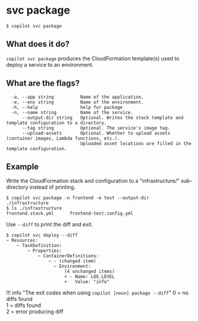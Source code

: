 # svc package
```console
$ copilot svc package
```

## What does it do?

`copilot svc package` produces the CloudFormation template(s) used to deploy a service to an environment.

## What are the flags?

```
  -a, --app string          Name of the application.
  -e, --env string          Name of the environment.
  -h, --help                help for package
  -n, --name string         Name of the service.
      --output-dir string   Optional. Writes the stack template and template configuration to a directory.
      --tag string          Optional. The service's image tag.
      --upload-assets       Optional. Whether to upload assets (container images, Lambda functions, etc.).
                            Uploaded asset locations are filled in the template configuration.
```

## Example

Write the CloudFormation stack and configuration to a "infrastructure/" sub-directory instead of printing.

```console
$ copilot svc package -n frontend -e test --output-dir ./infrastructure
$ ls ./infrastructure
frontend.stack.yml      frontend-test.config.yml
```


Use `--diff` to print the diff and exit.
```console
$ copilot svc deploy --diff
~ Resources:
    ~ TaskDefinition:
        ~ Properties:
            ~ ContainerDefinitions:
                ~ - (changed item)
                  ~ Environment:
                      (4 unchanged items)
                      + - Name: LOG_LEVEL
                      +   Value: "info"
```

!!! info "The exit codes when using `copilot [noun] package --diff`"
    0 = no diffs found  
    1 = diffs found  
    2 = error producing diff
